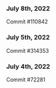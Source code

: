 ### July 8th, 2022

Commit #110842

### July 5th, 2022

Commit #314353


### July 4th, 2022

Commit #72281
